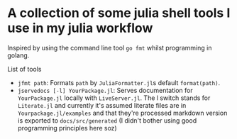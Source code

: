 # A collection of some julia shell tools I use in my julia workflow

Inspired by using the command line tool `go fmt` whilst programming in golang.

List of tools
- `jfmt path`: Formats `path` by `JuliaFormatter.jl`s default `format(path)`.
- `jservedocs [-l] YourPackage.jl`: Serves documentation for `YourPackage.jl` locally with `LiveServer.jl`. The l switch stands for `Literate.jl` and currently it's assumed literate files are in `Yourpackage.jl/examples` and that they're processed markdown version is exported to `docs/src/generated` (I didn't bother using good programming principles here soz)
